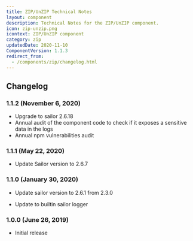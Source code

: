 ```yaml
---
title: ZIP/UnZIP Technical Notes
layout: component
description: Technical Notes for the ZIP/UnZIP component.
icon: zip-unzip.png
icontext: ZIP/UnZIP component
category: zip
updatedDate: 2020-11-10
ComponentVersion: 1.1.3
redirect_from:
  - /components/zip/changelog.html
---
```


## Changelog

### 1.1.2 (November 6, 2020)

* Upgrade to sailor 2.6.18
* Annual audit of the component code to check if it exposes a sensitive data in the logs
* Annual npm vulnerabilities audit

### 1.1.1 (May 22, 2020)

* Update Sailor version to 2.6.7

### 1.1.0 (January 30, 2020)

* Update sailor version to 2.6.1 from 2.3.0

* Update to builtin sailor logger

### 1.0.0 (June 26, 2019)

* Initial release
